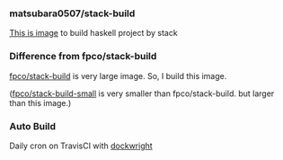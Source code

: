 ### matsubara0507/stack-build

[This is image](https://hub.docker.com/r/matsubara0507/stack-build/) to build haskell project by stack

### Difference from fpco/stack-build

[fpco/stack-build](https://hub.docker.com/r/fpco/stack-build/) is very large image.
So, I build this image.

([fpco/stack-build-small](https://hub.docker.com/r/fpco/stack-build-small/) is very smaller than fpco/stack-build. but larger than this image.)

### Auto Build

Daily cron on TravisCI with [dockwright](https://github.com/matsubara0507/dockwright)
